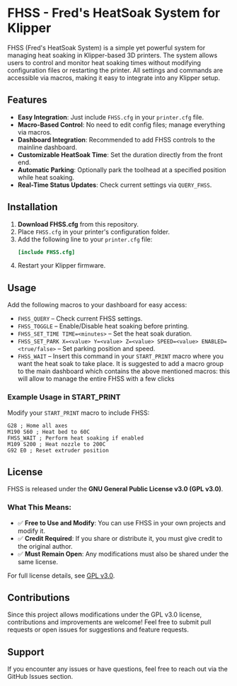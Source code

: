 # FHSS - Fred's HeatSoak System for Klipper

FHSS (Fred's HeatSoak System) is a simple yet powerful system for managing heat soaking in Klipper-based 3D printers. The system allows users to control and monitor heat soaking times without modifying configuration files or restarting the printer. All settings and commands are accessible via macros, making it easy to integrate into any Klipper setup.

## Features
- **Easy Integration**: Just include `FHSS.cfg` in your `printer.cfg` file.
- **Macro-Based Control**: No need to edit config files; manage everything via macros.
- **Dashboard Integration**: Recommended to add FHSS controls to the mainline dashboard.
- **Customizable HeatSoak Time**: Set the duration directly from the front end.
- **Automatic Parking**: Optionally park the toolhead at a specified position while heat soaking.
- **Real-Time Status Updates**: Check current settings via `QUERY_FHSS`.

## Installation
1. **Download FHSS.cfg** from this repository.
2. Place `FHSS.cfg` in your printer's configuration folder.
3. Add the following line to your `printer.cfg` file:
   ```ini
   [include FHSS.cfg]
   ```
4. Restart your Klipper firmware.

## Usage
Add the following macros to your dashboard for easy access:
- `FHSS_QUERY` – Check current FHSS settings.
- `FHSS_TOGGLE` – Enable/Disable heat soaking before printing.
- `FHSS_SET_TIME TIME=<minutes>` – Set the heat soak duration.
- `FHSS_SET_PARK X=<value> Y=<value> Z=<value> SPEED=<value> ENABLED=<true/false>` – Set parking position and speed.
- `FHSS_WAIT` – Insert this command in your `START_PRINT` macro where you want the heat soak to take place.
It is suggested to add a macro group to the main dashboard which contains the above mentioned macros: this will allow to manage the entire FHSS with a few clicks

### Example Usage in START_PRINT
Modify your `START_PRINT` macro to include FHSS:
```gcode
G28 ; Home all axes
M190 S60 ; Heat bed to 60C
FHSS_WAIT ; Perform heat soaking if enabled
M109 S200 ; Heat nozzle to 200C
G92 E0 ; Reset extruder position
```

## License
FHSS is released under the **GNU General Public License v3.0 (GPL v3.0)**.

### What This Means:
- ✅ **Free to Use and Modify**: You can use FHSS in your own projects and modify it.
- ✅ **Credit Required**: If you share or distribute it, you must give credit to the original author.
- ✅ **Must Remain Open**: Any modifications must also be shared under the same license.

For full license details, see [GPL v3.0](https://www.gnu.org/licenses/gpl-3.0.html).

## Contributions
Since this project allows modifications under the GPL v3.0 license, contributions and improvements are welcome! Feel free to submit pull requests or open issues for suggestions and feature requests.

## Support
If you encounter any issues or have questions, feel free to reach out via the GitHub Issues section.
